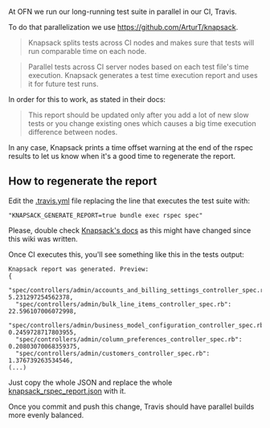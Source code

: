 At OFN we run our long-running test suite in parallel in our CI, Travis.

To do that parallelization we use https://github.com/ArturT/knapsack. 

> Knapsack splits tests across CI nodes and makes sure that tests will run comparable time on each node.

> Parallel tests across CI server nodes based on each test file's time execution. Knapsack generates a test time execution report and uses it for future test runs.

In order for this to work, as stated in their docs:

> This report should be updated only after you add a lot of new slow tests or you change existing ones which causes a big time execution difference between nodes.

In any case, Knapsack prints a time offset warning at the end of the rspec results to let us know when it's a good time to regenerate the report.

## How to regenerate the report

Edit the [.travis.yml](https://github.com/openfoodfoundation/openfoodnetwork/blob/master/.travis.yml) file replacing the line that executes the test suite with:

```
"KNAPSACK_GENERATE_REPORT=true bundle exec rspec spec"
```

Please, double check [Knapsack's docs](https://github.com/ArturT/knapsack#common-step) as this might have changed since this wiki was written.

Once CI executes this, you'll see something like this in the tests output:

```
Knapsack report was generated. Preview:
{
  "spec/controllers/admin/accounts_and_billing_settings_controller_spec.rb": 5.231297254562378,
  "spec/controllers/admin/bulk_line_items_controller_spec.rb": 22.596107006072998,
  "spec/controllers/admin/business_model_configuration_controller_spec.rb": 0.2459728717803955,
  "spec/controllers/admin/column_preferences_controller_spec.rb": 0.20803070068359375,
  "spec/controllers/admin/customers_controller_spec.rb": 1.376739263534546,
(...)
```

Just copy the whole JSON and replace the whole [knapsack_rspec_report.json](https://github.com/openfoodfoundation/openfoodnetwork/blob/master/knapsack_rspec_report.json) with it.

Once you commit and push this change, Travis should have parallel builds more evenly balanced.

